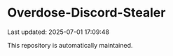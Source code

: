 # Overdose-Discord-Stealer

Last updated: 2025-07-01 17:09:48

This repository is automatically maintained.
